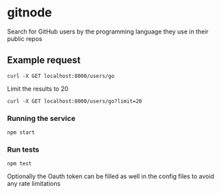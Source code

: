 # gitnode

Search for GitHub users by the programming language they use in their public repos

## Example request

```
curl -X GET localhost:8000/users/go
```

Limit the results to 20

```
curl -X GET localhost:8000/users/go?limit=20
```
### Running the service

```
npm start
```

### Run tests

```
npm test
```

Optionally the Oauth token can be filled as well in the config files to avoid any rate limitations
